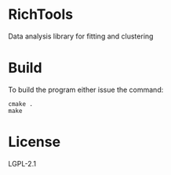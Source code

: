 # RichTools
Data analysis library for fitting and clustering

# Build 

To build the program either issue the command:

```
cmake .
make
```

# License
LGPL-2.1

